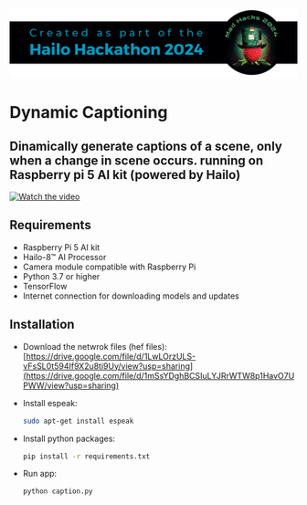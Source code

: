 ![](../../resources/Hackathon-banner-2024.png)

# Dynamic Captioning

## Dinamically generate captions of a scene, only when a change in scene occurs. running on Raspberry pi 5 AI kit (powered by Hailo)

[![Watch the video](https://img.youtube.com/vi/nhMLRAJMgh0/0.jpg)](https://youtube.com/shorts/nhMLRAJMgh0?feature=share)

## Requirements

- Raspberry Pi 5 AI kit
- Hailo-8™ AI Processor
- Camera module compatible with Raspberry Pi
- Python 3.7 or higher
- TensorFlow
- Internet connection for downloading models and updates


## Installation
- Download the netwrok files (hef files):
    [https://drive.google.com/file/d/1LwLOrzULS-vFsSL0t594If9X2u8ti9Uy/view?usp=sharing](https://drive.google.com/file/d/1mSsYDghBCSIuLYJRrWTW8p1HavO7UPWW/view?usp=sharing)

- Install espeak:
  ```bash
  sudo apt-get install espeak
  ```
- Install python packages:
    ```bash
    pip install -r requirements.txt
    ```
- Run app:
    ```bash
    python caption.py
    ```

    
